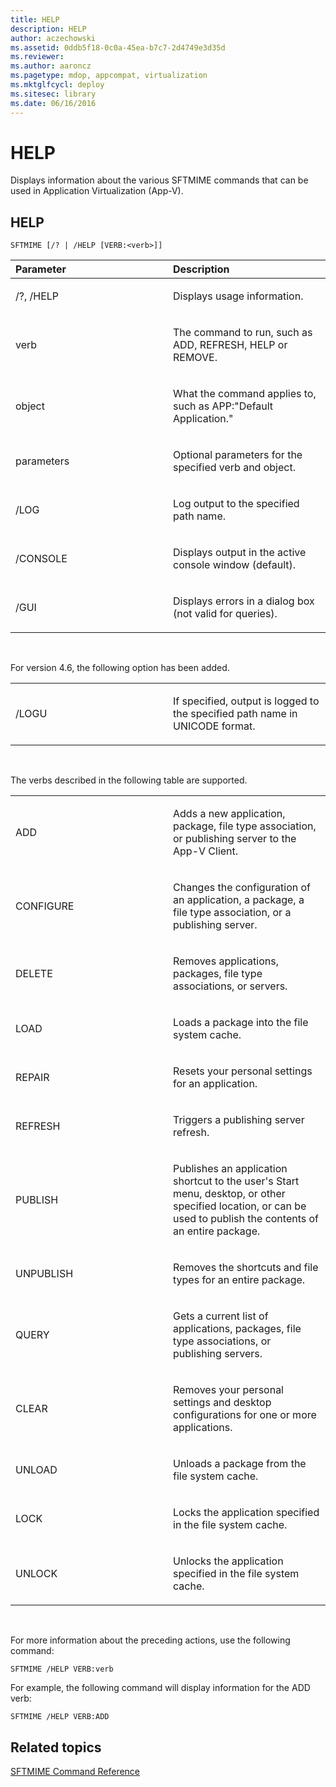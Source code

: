 ```yaml
---
title: HELP
description: HELP
author: aczechowski
ms.assetid: 0ddb5f18-0c0a-45ea-b7c7-2d4749e3d35d
ms.reviewer:
ms.author: aaroncz
ms.pagetype: mdop, appcompat, virtualization
ms.mktglfcycl: deploy
ms.sitesec: library
ms.date: 06/16/2016
---
```



# HELP


Displays information about the various SFTMIME commands that can be used in Application Virtualization (App-V).

## HELP


`SFTMIME [/? | /HELP [VERB:<verb>]]`

<table>
<colgroup>
<col width="50%" />
<col width="50%" />
</colgroup>
<thead>
<tr class="header">
<th align="left">Parameter</th>
<th align="left">Description</th>
</tr>
</thead>
<tbody>
<tr class="odd">
<td align="left"><p>/?, /HELP</p></td>
<td align="left"><p>Displays usage information.</p></td>
</tr>
<tr class="even">
<td align="left"><p>verb</p></td>
<td align="left"><p>The command to run, such as ADD, REFRESH, HELP or REMOVE.</p></td>
</tr>
<tr class="odd">
<td align="left"><p>object</p></td>
<td align="left"><p>What the command applies to, such as APP:&quot;Default Application.&quot;</p></td>
</tr>
<tr class="even">
<td align="left"><p>parameters</p></td>
<td align="left"><p>Optional parameters for the specified verb and object.</p></td>
</tr>
<tr class="odd">
<td align="left"><p>/LOG</p></td>
<td align="left"><p>Log output to the specified path name.</p></td>
</tr>
<tr class="even">
<td align="left"><p>/CONSOLE</p></td>
<td align="left"><p>Displays output in the active console window (default).</p></td>
</tr>
<tr class="odd">
<td align="left"><p>/GUI</p></td>
<td align="left"><p>Displays errors in a dialog box (not valid for queries).</p></td>
</tr>
</tbody>
</table>

 

For version 4.6, the following option has been added.

<table>
<colgroup>
<col width="50%" />
<col width="50%" />
</colgroup>
<tbody>
<tr class="odd">
<td align="left"><p>/LOGU</p></td>
<td align="left"><p>If specified, output is logged to the specified path name in UNICODE format.</p></td>
</tr>
</tbody>
</table>

 

The verbs described in the following table are supported.

<table>
<colgroup>
<col width="50%" />
<col width="50%" />
</colgroup>
<tbody>
<tr class="odd">
<td align="left"><p>ADD</p></td>
<td align="left"><p>Adds a new application, package, file type association, or publishing server to the App-V Client.</p></td>
</tr>
<tr class="even">
<td align="left"><p>CONFIGURE</p></td>
<td align="left"><p>Changes the configuration of an application, a package, a file type association, or a publishing server.</p></td>
</tr>
<tr class="odd">
<td align="left"><p>DELETE</p></td>
<td align="left"><p>Removes applications, packages, file type associations, or servers.</p></td>
</tr>
<tr class="even">
<td align="left"><p>LOAD</p></td>
<td align="left"><p>Loads a package into the file system cache.</p></td>
</tr>
<tr class="odd">
<td align="left"><p>REPAIR</p></td>
<td align="left"><p>Resets your personal settings for an application.</p></td>
</tr>
<tr class="even">
<td align="left"><p>REFRESH</p></td>
<td align="left"><p>Triggers a publishing server refresh.</p></td>
</tr>
<tr class="odd">
<td align="left"><p>PUBLISH</p></td>
<td align="left"><p>Publishes an application shortcut to the user's Start menu, desktop, or other specified location, or can be used to publish the contents of an entire package.</p></td>
</tr>
<tr class="even">
<td align="left"><p>UNPUBLISH</p></td>
<td align="left"><p>Removes the shortcuts and file types for an entire package.</p></td>
</tr>
<tr class="odd">
<td align="left"><p>QUERY</p></td>
<td align="left"><p>Gets a current list of applications, packages, file type associations, or publishing servers.</p></td>
</tr>
<tr class="even">
<td align="left"><p>CLEAR</p></td>
<td align="left"><p>Removes your personal settings and desktop configurations for one or more applications.</p></td>
</tr>
<tr class="odd">
<td align="left"><p>UNLOAD</p></td>
<td align="left"><p>Unloads a package from the file system cache.</p></td>
</tr>
<tr class="even">
<td align="left"><p>LOCK</p></td>
<td align="left"><p>Locks the application specified in the file system cache.</p></td>
</tr>
<tr class="odd">
<td align="left"><p>UNLOCK</p></td>
<td align="left"><p>Unlocks the application specified in the file system cache.</p></td>
</tr>
</tbody>
</table>

 

For more information about the preceding actions, use the following command:

`SFTMIME /HELP VERB:verb`

For example, the following command will display information for the ADD verb:

`SFTMIME /HELP VERB:ADD`

## Related topics


[SFTMIME Command Reference](sftmime--command-reference.md)

 

 





